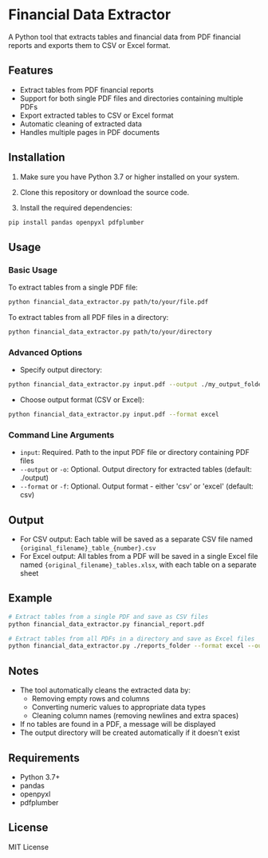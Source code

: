 # Financial Data Extractor

A Python tool that extracts tables and financial data from PDF financial reports and exports them to CSV or Excel format.

## Features

- Extract tables from PDF financial reports
- Support for both single PDF files and directories containing multiple PDFs
- Export extracted tables to CSV or Excel format
- Automatic cleaning of extracted data
- Handles multiple pages in PDF documents

## Installation

1. Make sure you have Python 3.7 or higher installed on your system.

2. Clone this repository or download the source code.

3. Install the required dependencies:

```bash
pip install pandas openpyxl pdfplumber
```

## Usage

### Basic Usage

To extract tables from a single PDF file:

```bash
python financial_data_extractor.py path/to/your/file.pdf
```

To extract tables from all PDF files in a directory:

```bash
python financial_data_extractor.py path/to/your/directory
```

### Advanced Options

- Specify output directory:

```bash
python financial_data_extractor.py input.pdf --output ./my_output_folder
```

- Choose output format (CSV or Excel):

```bash
python financial_data_extractor.py input.pdf --format excel
```

### Command Line Arguments

- `input`: Required. Path to the input PDF file or directory containing PDF files
- `--output` or `-o`: Optional. Output directory for extracted tables (default: ./output)
- `--format` or `-f`: Optional. Output format - either 'csv' or 'excel' (default: csv)

## Output

- For CSV output: Each table will be saved as a separate CSV file named `{original_filename}_table_{number}.csv`
- For Excel output: All tables from a PDF will be saved in a single Excel file named `{original_filename}_tables.xlsx`, with each table on a separate sheet

## Example

```bash
# Extract tables from a single PDF and save as CSV files
python financial_data_extractor.py financial_report.pdf

# Extract tables from all PDFs in a directory and save as Excel files
python financial_data_extractor.py ./reports_folder --format excel --output ./extracted_data
```

## Notes

- The tool automatically cleans the extracted data by:
  - Removing empty rows and columns
  - Converting numeric values to appropriate data types
  - Cleaning column names (removing newlines and extra spaces)
- If no tables are found in a PDF, a message will be displayed
- The output directory will be created automatically if it doesn't exist

## Requirements

- Python 3.7+
- pandas
- openpyxl
- pdfplumber

## License

MIT License
